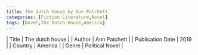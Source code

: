 ```yaml
---
title: The dutch house by Ann Patchett
categories: [Fiction Literature,Novel]
tags: [Novel,The Dutch House,America]
---
```

        
| Title | The dutch house  |
| Author |  Ann Patchett  |
| Publication Date | 2019   |
| Country | America |
| Genre | Political Novel  |
        